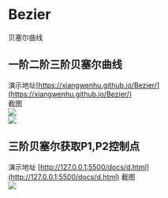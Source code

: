 # Bezier
贝塞尔曲线

## 一阶二阶三阶贝塞尔曲线
演示地址[https://xiangwenhu.github.io/Bezier/](https://xiangwenhu.github.io/Bezier/)   
截图   
![](https://xiangwenhu.github.io/Bezier/images/2.png)   
![](https://xiangwenhu.github.io/Bezier/images/3.png)   


## 三阶贝塞尔获取P1,P2控制点
演示地址 [http://127.0.0.1:5500/docs/d.html](http://127.0.0.1:5500/docs/d.html)
截图   
![](https://xiangwenhu.github.io/Bezier/images/p1p2.png)  

